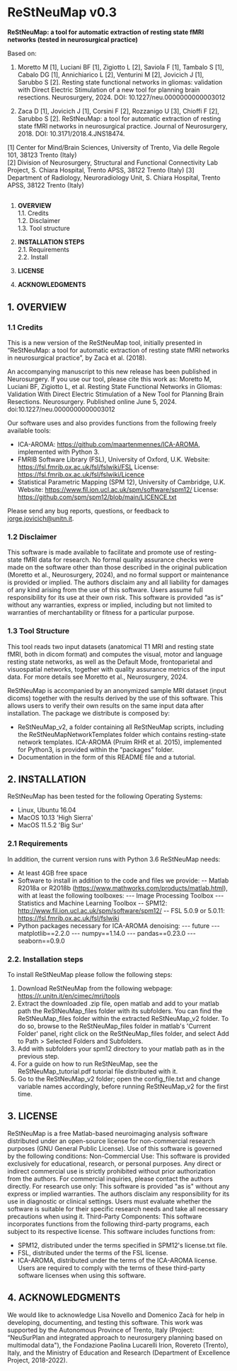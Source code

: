 # ReStNeuMap v0.3
**ReStNeuMap: a tool for automatic extraction of resting state fMRI networks 
(tested in neurosurgical practice)**

Based on:
1. Moretto M [1], Luciani BF [1], Zigiotto L [2], Saviola F [1], Tambalo S [1], Cabalo DG [1], Annichiarico L [2], Venturini M [2], Jovicich J [1], Sarubbo S [2]. Resting state functional networks in gliomas: validation with Direct Electric Stimulation of a new tool for planning brain resections. Neurosurgery, 2024.
DOI: 10.1227/neu.0000000000003012 
 
2. Zaca D [1], Jovicich J [1], Corsini F [2], Rozzanigo U [3], Chioffi F [2], Sarubbo S [2]. ReStNeuMap: a tool for automatic extraction of resting state fMRI networks in neurosurgical practice. Journal of Neurosurgery, 2018. 
DOI: 10.3171/2018.4.JNS18474.


[1] Center for Mind/Brain Sciences, University of Trento, Via delle Regole 101, 38123 Trento (Italy) </br>
[2] Division of Neurosurgery, Structural and Functional Connectivity Lab Project, S. Chiara Hospital, Trento APSS, 38122 Trento (Italy)
[3] Department of Radiology, Neuroradiology Unit, S. Chiara Hospital, Trento APSS, 38122 Trento (Italy)

## 


1. **OVERVIEW**</br>
	1.1. Credits</br>
	1.2. Disclaimer</br>
	1.3. Tool structure</br>

2. **INSTALLATION STEPS**</br>
	2.1. Requirements</br>
	2.2. Install</br>

3. **LICENSE**

4. **ACKNOWLEDGMENTS**


## 1. OVERVIEW

### 1.1 Credits

This is a new version of the ReStNeuMap tool, initially presented in “ReStNeuMap: a tool for automatic extraction of resting state fMRI networks in neurosurgical practice”, by Zacà et al. (2018).
 
An accompanying manuscript to this new release has been published in Neurosurgery. If you use our tool, please cite this work as: Moretto M, Luciani BF, Zigiotto L, et al. Resting State Functional Networks in Gliomas: Validation With Direct Electric Stimulation of a New Tool for Planning Brain Resections. Neurosurgery. Published online June 5, 2024. doi:10.1227/neu.0000000000003012
 
Our software uses and also provides functions from the following freely available tools:
- ICA-AROMA: https://github.com/maartenmennes/ICA-AROMA, implemented with Python 3.
- FMRIB Software Library (FSL), University of Oxford, U.K.
  Website: https://fsl.fmrib.ox.ac.uk/fsl/fslwiki/FSL 
  License: https://fsl.fmrib.ox.ac.uk/fsl/fslwiki/Licence
- Statistical Parametric Mapping (SPM 12), University of Cambridge, U.K.
  Website: https://www.fil.ion.ucl.ac.uk/spm/software/spm12/ 
  License: https://github.com/spm/spm12/blob/main/LICENCE.txt 

Please send any bug reports, questions, or feedback to jorge.jovicich@unitn.it.

### 1.2 Disclaimer
This software is made available to facilitate and promote use of resting-state fMRI data for research. No formal quality assurance checks were made on the software other than those described in the original publication (Moretto et al., Neurosurgery, 2024), and no formal support or maintenance is provided or implied.
The authors disclaim any and all liability for damages of any kind arising from the use of this software. Users assume full responsibility for its use at their own risk. This software is provided “as is” without any warranties, express or implied, including but not limited to warranties of merchantability or fitness for a particular purpose.

### 1.3 Tool Structure
This tool reads two input datasets (anatomical T1 MRI and resting state fMRI, both in dicom format) and computes the visual, motor and language resting state networks, as well as the Default Mode, frontoparietal and visuospatial networks, together with quality assurance metrics of the input data. For more details see Moretto et al., Neurosurgery, 2024. 
 
ReStNeuMap is accompanied by an anonymized sample MRI dataset (input dicoms) together with the results derived by the use of this software. This allows users to verify their own results on the same input data after installation.
The package we distribute is composed by:
- ReStNeuMap_v2, a folder containing all ReStNeuMap scripts, including the ReStNeuMapNetworkTemplates folder which contains resting-state network templates. ICA-AROMA (Pruim RHR et al. 2015), implemented for Python3, is provided within the “packages” folder.
- Documentation in the form of this README file and a tutorial.


## 2. INSTALLATION
ReStNeuMap has been tested for the following Operating Systems:
- Linux, Ubuntu 16.04
- MacOS 10.13 'High Sierra'
- MacOS 11.5.2 'Big Sur'

### 2.1 Requirements
In addition, the current version runs with Python 3.6
ReStNeuMap needs: 
- At least 4GB free space
- Software to install in addition to the code and files we provide:
-- Matlab R2018a or R2018b (https://www.mathworks.com/products/matlab.html), with at least the following toolboxes:
--- Image Processing Toolbox
--- Statistics and Machine Learning Toolbox
-- SPM12: http://www.fil.ion.ucl.ac.uk/spm/software/spm12/
-- FSL 5.0.9 or 5.0.11: https://fsl.fmrib.ox.ac.uk/fsl/fslwiki
- Python packages necessary for ICA-AROMA denoising: 
--- future
--- matplotlib==2.2.0
--- numpy==1.14.0
--- pandas==0.23.0
--- seaborn==0.9.0


### 2.2. Installation steps
To install ReStNeuMap please follow the following steps:
1. Download ReStNeuMap from the following webpage: https://r.unitn.it/en/cimec/mri/tools
2. Extract the downloaded .zip file, open matlab and add to your matlab path the ReStNeuMap_files folder with its subfolders. You can find the ReStNeuMap_files folder within the extracted ReStNeuMap_v2 folder. To do so, browse to the ReStNeuMap_files folder in matlab's 'Current Folder' panel, right click on the ReStNeuMap_files folder, and select Add to Path > Selected Folders and Subfolders.
3. Add with subfolders your spm12 directory to your matlab path as in the previous step.
4. For a guide on how to run ReStNeuMap, see the ReStNeuMap_tutorial.pdf tutorial file distributed with it.
5. Go to the ReStNeuMap_v2 folder; open the config_file.txt and change variable names accordingly, before running ReStNeuMap_v2 for the first time.

 
 ## 3. LICENSE
ReStNeuMap is a free Matlab-based neuroimaging analysis software distributed under an open-source license for non-commercial research purposes (GNU General Public License). Use of this software is governed by the following conditions:
Non-Commercial Use: This software is provided exclusively for educational, research, or personal purposes. Any direct or indirect commercial use is strictly prohibited without prior authorization from the authors. For commercial inquiries, please contact the authors directly.
For research use only: This software is provided "as is" without any express or implied warranties. The authors disclaim any responsibility for its use in diagnostic or clinical settings. Users must evaluate whether the software is suitable for their specific research needs and take all necessary precautions when using it.
Third-Party Components: This software incorporates functions from the following third-party programs, each subject to its respective license.
This software includes functions from:
- SPM12, distributed under the terms specified in SPM12's license.txt file.
- FSL, distributed under the terms of the FSL license.
- ICA-AROMA, distributed under the terms of the ICA-AROMA license.
Users are required to comply with the terms of these third-party software licenses when using this software.


## 4. ACKNOWLEDGMENTS
We would like to acknowledge Lisa Novello and Domenico Zacà for help in developing, documenting, and testing this software.
This work was supported by the Autonomous Province of Trento, Italy (Project: “NeuSurPlan and integrated approach to neurosurgery planning based on multimodal data"), the Fondazione Paolina Lucarelli Irion, Rovereto (Trento), Italy, and the Ministry of Education and Research (Department of Excellence Project, 2018-2022).
